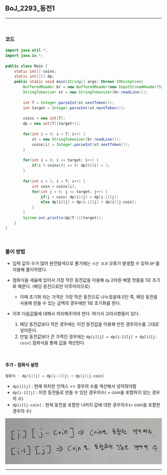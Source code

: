 ## BoJ_2293_동전1

---

<br />

### 코드

```java
import java.util.*;
import java.io.*;

public class Main {
	static int[] coins;
	static int[][] dp;
	public static void main(String[] args) throws IOException{
		BufferedReader br = new BufferedReader(new InputStreamReader(System.in));
		StringTokenizer st = new StringTokenizer(br.readLine());

		int T = Integer.parseInt(st.nextToken());
		int target = Integer.parseInt(st.nextToken());

		coins = new int[T];
		dp = new int[T][target+1];

		for(int i = 0; i < T; i++) {
			st = new StringTokenizer(br.readLine());
			coins[i] = Integer.parseInt(st.nextToken());
		}

		for(int i = 0; i <= target; i++) {
			if(i % coins[0] == 0) dp[0][i] = 1;
		}

		for(int i = 1; i < T; i++) {
			int coin = coins[i];
			for(int j = 0; j <= target; j++) {
				if(j < coin) dp[i][j] = dp[i-1][j];
				else dp[i][j] = dp[i-1][j] + dp[i][j-coin];
			}
		}
		System.out.println(dp[T-1][target]);
	}
}
```
<br />

### 풀이 방법
- 입력 값의 수가 많아 완전탐색으로 풀기에는 `시간 초과` 오류가 발생할 수 있어 `DP` 를 이용해 풀이하였다.
- 점화식을 세움에 있어서 가장 작은 동전값을 이용해 `dp` 2차원 배열 첫줄을 1로 초기화 해준다. (해당 동전으로만 이루어지므로)
  - 이때 초기화 되는 가격은 가장 작은 동전으로 나누었을때 0인 즉, 해당 동전을 사용해 만들 수 있는 금액의 경우에만 1로 초기화를 한다.
- 이후 다음값들에 대해서 처리해주어야 한다. 여기서 고려사항들이 있다.

  1. 해당 동전값보다 작은 경우에는 이전 동전값을 이용해 만든 경우의수를 그대로 넣어준다. 
  2. 만일 동전값보다 큰 가격인 경우에는 `dp[i][j] = dp[i-1][j] + dp[i][j-coin]` 점화식을 통해 값을 계산한다.

<br />

#### 추가 - 점화식 설명

```java
점화식 : dp[i][j] = dp[i-1][j] + dp[i][j-coin]
```
- `dp[i][j]` : 현재 위치한 인덱스 => 경우의 수를 계산해서 넣어줘야함
- `dp[i-1][j]` : 이전 동전들로 만들 수 있던 경우의수( = coin을 포함하지 않는 경우의 수) 
- `dp[i][j-coin]` : 현재 동전을 포함한 나머지 값에 대한 경우의수(= coin을 포함한 경우의 수)

<span align="center">

![](./images/2293_1.PNG)

</span>

---
